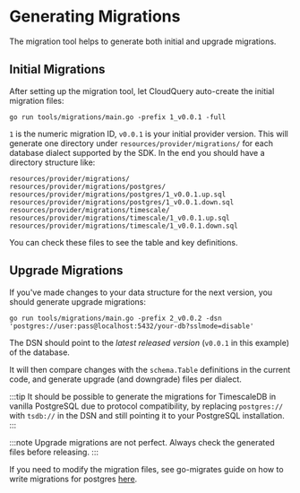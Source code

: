 # Generating Migrations

The migration tool helps to generate both initial and upgrade migrations.

## Initial Migrations

After setting up the migration tool, let CloudQuery auto-create the initial migration files:
```
go run tools/migrations/main.go -prefix 1_v0.0.1 -full
```

`1` is the numeric migration ID, `v0.0.1` is your initial provider version. This will generate one directory under `resources/provider/migrations/` for each database dialect supported by the SDK. In the end you should have a directory structure like:

```
resources/provider/migrations/
resources/provider/migrations/postgres/
resources/provider/migrations/postgres/1_v0.0.1.up.sql
resources/provider/migrations/postgres/1_v0.0.1.down.sql
resources/provider/migrations/timescale/
resources/provider/migrations/timescale/1_v0.0.1.up.sql
resources/provider/migrations/timescale/1_v0.0.1.down.sql
```

You can check these files to see the table and key definitions. 

## Upgrade Migrations

If you've made changes to your data structure for the next version, you should generate upgrade migrations:

```
go run tools/migrations/main.go -prefix 2_v0.0.2 -dsn 'postgres://user:pass@localhost:5432/your-db?sslmode=disable'
```

The DSN should point to the _latest released version_ (`v0.0.1` in this example) of the database.

It will then compare changes with the `schema.Table` definitions in the current code, and generate upgrade (and downgrade) files per dialect.

:::tip
It should be possible to generate the migrations for TimescaleDB in vanilla PostgreSQL due to protocol compatibility, by replacing `postgres://` with `tsdb://` in the DSN and still pointing it to your PostgreSQL installation.
:::

:::note
Upgrade migrations are not perfect. Always check the generated files before releasing.
:::

If you need to modify the migration files, see go-migrates guide on how to write migrations for postgres [here](https://github.com/golang-migrate/migrate/blob/master/database/postgres/TUTORIAL.md).
